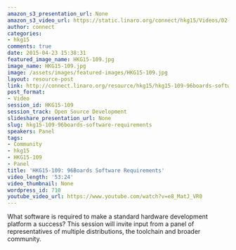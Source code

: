 ```yaml
---
amazon_s3_presentation_url: None
amazon_s3_video_url: https://static.linaro.org/connect/hkg15/Videos/02-09-Monday/HKG15-109%2096Boards%20Software%20Requirements.mp4
author: connect
categories:
- hkg15
comments: true
date: 2015-04-23 15:38:31
featured_image_name: HKG15-109.jpg
image_name: HKG15-109.jpg
image: /assets/images/featured-images/HKG15-109.jpg
layout: resource-post
link: http://connect.linaro.org/resource/hkg15/hkg15-109-96boards-software-requirements/
post_format:
- Video
session_id: HKG15-109
session_track: Open Source Development
slideshare_presentation_url: None
slug: hkg15-109-96boards-software-requirements
speakers: Panel
tags:
- Community
- hkg15
- HKG15-109
- Panel
title: 'HKG15-109: 96Boards Software Requirements'
video_length: '53:24'
video_thumbnail: None
wordpress_id: 710
youtube_video_url: https://www.youtube.com/watch?v=e8_MatJ_VR0
---
```


What software is required to make a standard hardware development platform a success? This session will invite input from a panel of representatives of multiple distributions, the toolchain and broader community.